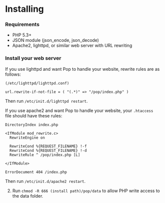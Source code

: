 # Installing

### Requirements
* PHP 5.3+
* JSON module (json_encode, json_decode)
* Apache2, lighttpd, or similar web server with URL rewriting

### Install your web server
If you use lighttpd and want Pop to handle your website, rewrite rules are as follows:

```
(/etc/lighttpd/lighttpd.conf)

url.rewrite-if-not-file = ( "(.*)" => "/pop/index.php" )
```

Then run `/etc/init.d/lighttpd restart`.

If you use apache2 and want Pop to handle your website, your `.htaccess` file should have these rules:

```
DirectoryIndex index.php

<IfModule mod_rewrite.c>
  RewriteEngine on

  RewriteCond %{REQUEST_FILENAME} !-f
  RewriteCond %{REQUEST_FILENAME} !-d
  RewriteRule ^ /pop/index.php [L]

</IfModule>

ErrorDocument 404 /index.php
```

Then run `/etc/init.d/apache2 restart`.

2. Run ```chmod -R 666 (install path)/pop/data``` to allow PHP write access to the data folder.
